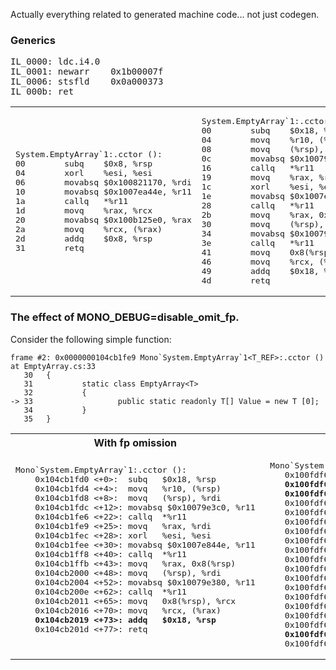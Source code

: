 Actually everything related to generated machine code... not just codegen.

### Generics

<pre>
IL_0000: ldc.i4.0
IL_0001: newarr    0x1b00007f
IL_0006: stsfld    0x0a000373
IL_000b: ret
</pre>

<table><tr><td>
<pre>
System.EmptyArray`1<char>:.cctor ():
00        subq    $0x8, %rsp
04        xorl    %esi, %esi
06        movabsq $0x100821170, %rdi
10        movabsq $0x1007ea44e, %r11
1a        callq   *%r11
1d        movq    %rax, %rcx
20        movabsq $0x100b125e0, %rax
2a        movq    %rcx, (%rax)
2d        addq    $0x8, %rsp
31        retq
</pre>
</td><td>
<pre>
System.EmptyArray`1<T_REF>:.cctor ():
00        subq    $0x18, %rsp
04        movq    %r10, (%rsp)
08        movq    (%rsp), %rdi
0c        movabsq $0x10079e3c0, %r11
16        callq   *%r11
19        movq    %rax, %rdi
1c        xorl    %esi, %esi
1e        movabsq $0x1007ea44e, %r11
28        callq   *%r11
2b        movq    %rax, 0x8(%rsp)
30        movq    (%rsp), %rdi
34        movabsq $0x10079e380, %r11
3e        callq   *%r11
41        movq    0x8(%rsp), %rcx
46        movq    %rcx, (%rax)
49        addq    $0x18, %rsp
4d        retq
</pre>
</td></tr></table>

### The effect of MONO_DEBUG=disable_omit_fp.

Consider the following simple function:
```
frame #2: 0x0000000104cb1fe9 Mono`System.EmptyArray`1<T_REF>:.cctor () at EmptyArray.cs:33
   30   {
   31           static class EmptyArray<T>
   32           {
-> 33                   public static readonly T[] Value = new T [0];
   34           }
   35   }
 ```
<table>
<tr><th>With fp omission</th><th>Without fp omission</th>
<tr><td>
<pre>
Mono`System.EmptyArray`1<T_REF>:.cctor ():
    0x104cb1fd0 <+0>:  subq   $0x18, %rsp
    0x104cb1fd4 <+4>:  movq   %r10, (%rsp)
    0x104cb1fd8 <+8>:  movq   (%rsp), %rdi
    0x104cb1fdc <+12>: movabsq $0x10079e3c0, %r11
    0x104cb1fe6 <+22>: callq  *%r11
    0x104cb1fe9 <+25>: movq   %rax, %rdi
    0x104cb1fec <+28>: xorl   %esi, %esi
    0x104cb1fee <+30>: movabsq $0x1007e844e, %r11
    0x104cb1ff8 <+40>: callq  *%r11
    0x104cb1ffb <+43>: movq   %rax, 0x8(%rsp)
    0x104cb2000 <+48>: movq   (%rsp), %rdi
    0x104cb2004 <+52>: movabsq $0x10079e380, %r11
    0x104cb200e <+62>: callq  *%r11
    0x104cb2011 <+65>: movq   0x8(%rsp), %rcx
    0x104cb2016 <+70>: movq   %rcx, (%rax)
    <b>0x104cb2019 <+73>: addq   $0x18, %rsp</b>
    0x104cb201d <+77>: retq
 </pre>
 </td><td>
 <pre>
 Mono`System.EmptyArray`1<T_REF>:.cctor ():
    0x100fdf660 <+0>:  pushq  %rbp
    <b>0x100fdf661 <+1>:  movq   %rsp, %rbp
    0x100fdf664 <+4>:  subq   $0x10, %rsp</b>
    0x100fdf668 <+8>:  movq   %r10, -0x8(%rbp)
    0x100fdf66c <+12>: movq   -0x8(%rbp), %rdi
    0x100fdf670 <+16>: movabsq $0x10079e3c0, %r11
    0x100fdf67a <+26>: callq  *%r11
    0x100fdf67d <+29>: movq   %rax, %rdi
    0x100fdf680 <+32>: xorl   %esi, %esi
    0x100fdf682 <+34>: movabsq $0x1007e93ce, %r11
    0x100fdf68c <+44>: callq  *%r11
    0x100fdf68f <+47>: movq   %rax, -0x10(%rbp)
    0x100fdf693 <+51>: movq   -0x8(%rbp), %rdi
    0x100fdf697 <+55>: movabsq $0x10079e380, %r11
    0x100fdf6a1 <+65>: callq  *%r11
    0x100fdf6a4 <+68>: movq   -0x10(%rbp), %rcx
    0x100fdf6a8 <+72>: movq   %rcx, (%rax)    
    <b>0x100fdf6ab <+75>: leave</b>
    0x100fdf6ac <+76>: retq
</pre>
</td></table> 
